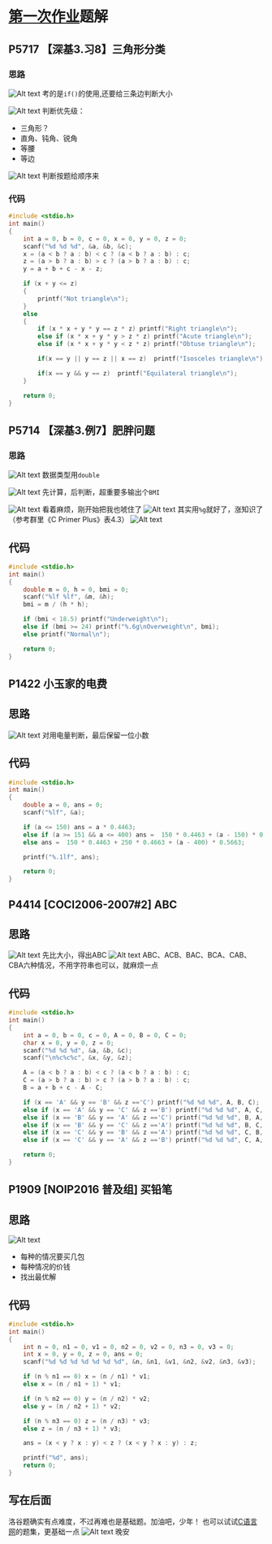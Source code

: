 # [第一次作业](https://www.luogu.com.cn/contest/134029)题解

## P5717 【深基3.习8】三角形分类

### 思路
![Alt text](image.png)
考的是`if()`的使用,还要给三条边判断大小

![Alt text](image-1.png)
判断优先级：
- 三角形？
- 直角、钝角、锐角
- 等腰
- 等边

![Alt text](image-2.png)
判断按题给顺序来

### 代码
```c
#include <stdio.h>
int main()
{
    int a = 0, b = 0, c = 0, x = 0, y = 0, z = 0;
    scanf("%d %d %d", &a, &b, &c);
    x = (a < b ? a : b) < c ? (a < b ? a : b) : c; 
    z = (a > b ? a : b) > c ? (a > b ? a : b) : c;
    y = a + b + c - x - z;

    if (x + y <= z) 
    {
        printf("Not triangle\n");
    }
    else 
    {
        if (x * x + y * y == z * z) printf("Right triangle\n");
        else if (x * x + y * y > z * z) printf("Acute triangle\n");
        else if (x * x + y * y < z * z) printf("Obtuse triangle\n");

        if(x == y || y == z || x == z)  printf("Isosceles triangle\n");

        if(x == y && y == z)  printf("Equilateral triangle\n");
    }

    return 0;
}
```

## P5714 【深基3.例7】肥胖问题

### 思路
![Alt text](image-3.png)
数据类型用`double`

![Alt text](image-4.png)
先计算，后判断，超重要多输出个`BMI`

![Alt text](image-5.png)
看着麻烦，刚开始把我也唬住了
![Alt text](image-6.png)
其实用`%g`就好了，涨知识了（参考群里《C Primer Plus》表4.3）
![Alt text](image-7.png)

## 代码
```c
#include <stdio.h>
int main()
{
    double m = 0, h = 0, bmi = 0;
    scanf("%lf %lf", &m, &h);
    bmi = m / (h * h);

    if (bmi < 18.5) printf("Underweight\n");
    else if (bmi >= 24) printf("%.6g\nOverweight\n", bmi);
    else printf("Normal\n");

    return 0;
}
```

## P1422 小玉家的电费

## 思路
![Alt text](image-10.png)
对用电量判断，最后保留一位小数
## 代码
```c
#include <stdio.h>
int main()
{
    double a = 0, ans = 0;
    scanf("%lf", &a);

    if (a <= 150) ans = a * 0.4463;
    else if (a >= 151 && a <= 400) ans =  150 * 0.4463 + (a - 150) * 0.4663;
    else ans =  150 * 0.4463 + 250 * 0.4663 + (a - 400) * 0.5663;

    printf("%.1lf", ans);

    return 0;
}
```

## P4414 [COCI2006-2007#2] ABC

## 思路
![Alt text](image-8.png)
先比大小，得出ABC
![Alt text](image-9.png)
ABC、ACB、BAC、BCA、CAB、CBA六种情况，不用字符串也可以，就麻烦一点

## 代码
```c
#include <stdio.h>
int main()
{
    int a = 0, b = 0, c = 0, A = 0, B = 0, C = 0;
    char x = 0, y = 0, z = 0;
    scanf("%d %d %d", &a, &b, &c);
    scanf("\n%c%c%c", &x, &y, &z);

    A = (a < b ? a : b) < c ? (a < b ? a : b) : c; 
    C = (a > b ? a : b) > c ? (a > b ? a : b) : c;
    B = a + b + c - A - C;

    if (x == 'A' && y == 'B' && z =='C') printf("%d %d %d", A, B, C);
    else if (x == 'A' && y == 'C' && z =='B') printf("%d %d %d", A, C, B);
    else if (x == 'B' && y == 'A' && z =='C') printf("%d %d %d", B, A, C);
    else if (x == 'B' && y == 'C' && z =='A') printf("%d %d %d", B, C, A);
    else if (x == 'C' && y == 'B' && z =='A') printf("%d %d %d", C, B, A);
    else if (x == 'C' && y == 'A' && z =='B') printf("%d %d %d", C, A, B);

    return 0;
}
```

## P1909 [NOIP2016 普及组] 买铅笔

## 思路
![Alt text](image-11.png)
- 每种的情况要买几包
- 每种情况的价钱
- 找出最优解

## 代码
```c
#include <stdio.h>
int main()
{
    int n = 0, n1 = 0, v1 = 0, n2 = 0, v2 = 0, n3 = 0, v3 = 0;
    int x = 0, y = 0, z = 0, ans = 0;
    scanf("%d %d %d %d %d %d %d", &n, &n1, &v1, &n2, &v2, &n3, &v3);

    if (n % n1 == 0) x = (n / n1) * v1;
    else x = (n / n1 + 1) * v1; 

    if (n % n2 == 0) y = (n / n2) * v2;
    else y = (n / n2 + 1) * v2; 

    if (n % n3 == 0) z = (n / n3) * v3;
    else z = (n / n3 + 1) * v3; 

    ans = (x < y ? x : y) < z ? (x < y ? x : y) : z;

    printf("%d", ans);
    return 0;
}
```

## 写在后面
洛谷题确实有点难度，不过再难也是基础题。加油吧，少年！
也可以试试[C语言网](https://www.dotcpp.com/oj/train/)的题集，更基础一点
![Alt text](<序列 02.gif>)
晚安